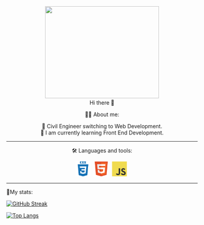 <div align="center">
  <img src="https://media.giphy.com/media/9Pmfi0HtSpGSiuB991/giphy.gif" width="300" height="242" frameBorder="0" class="giphy-embed">
  </div>

<div align="center">
Hi there 👋
 
🧑‍💻 About me:

🔭 Civil Engineer switching to Web Development.<br>
🌱 I am currently learning Front End Development.<br>
</div>


--- 

<div align="center">
🛠️ Languages and tools:<br>
<div>
  
  <img src="https://github.com/devicons/devicon/blob/master/icons/css3/css3-plain-wordmark.svg"  title="CSS3" alt="CSS" width="40" height="40"/>&nbsp;
  <img src="https://github.com/devicons/devicon/blob/master/icons/html5/html5-original.svg" title="HTML5" alt="HTML" width="40" height="40"/>&nbsp;
  <img src="https://github.com/devicons/devicon/blob/master/icons/javascript/javascript-original.svg" title="JavaScript" alt="JavaScript" width="40"      height="40"/>&nbsp;
  
  </div>  
</div>  

---

🚧My stats:

[![GitHub Streak](http://github-readme-streak-stats.herokuapp.com?user=ofi5&theme=dark&background=000000)](https://git.io/streak-stats)

[![Top Langs](https://github-readme-stats.vercel.app/api/top-langs/?username=ofi5&layout=compact&theme=vision-friendly-dark)](https://github.com/anuraghazra/github-readme-stats)
                                                                                                         
                                                                                                        



<!--

**ofi5/ofi5** is a ✨ _special_ ✨ repository because its `README.md` (this file) appears on your GitHub profile.

Here are some ideas to get you started:

- 🔭 I’m currently working on ...
- 🌱 I’m currently learning ...
- 👯 I’m looking to collaborate on ...
- 🤔 I’m looking for help with ...
- 💬 Ask me about ...
- 📫 How to reach me: ...
- 😄 Pronouns: ...
- ⚡ Fun fact: ...
-->
